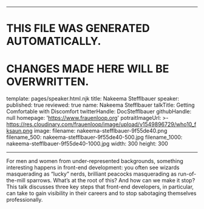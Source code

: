 ----

# THIS FILE WAS GENERATED AUTOMATICALLY.
# CHANGES MADE HERE WILL BE OVERWRITTEN.

template: pages/speaker.html.njk
title: Nakeema Stefflbauer
speaker:
  published: true
  reviewed: true
  name: Nakeema Stefflbauer
  talkTitle: Getting Comfortable with Discomfort
  twitterHandle: DocStefflbauer
  githubHandle: null
  homepage: 'https://www.frauenloop.org'
  potraitImageUrl: >-
    https://res.cloudinary.com/frauenloop/image/upload/v1549896729/who10_fksaun.png
  image:
    filename: nakeema-stefflbauer-9f55de40.png
    filename_500: nakeema-stefflbauer-9f55de40-500.jpg
    filename_1000: nakeema-stefflbauer-9f55de40-1000.jpg
    width: 300
    height: 300

----

For men and women from under-represented backgrounds, something interesting
happens in front-end development: you often see wizards masquerading as “lucky”
nerds, brilliant peacocks masquerading as run-of-the-mill sparrows. What’s at
the root of this? And how can we make it stop? This talk discusses three key
steps that front-end developers, in particular, can take to gain visibility in
their careers and to stop sabotaging themselves professionally.